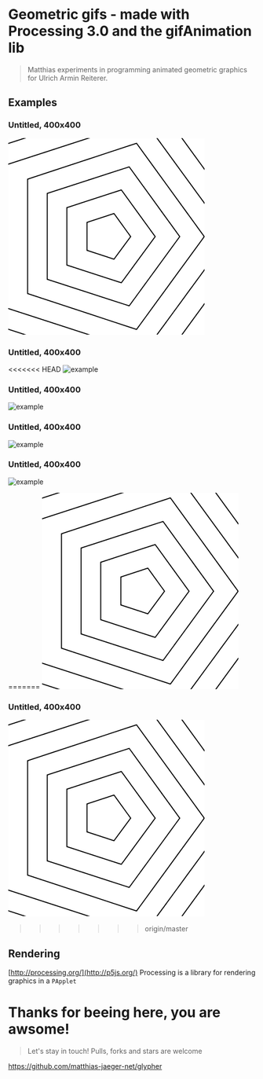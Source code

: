 # Geometric gifs - made with Processing 3.0 and the gifAnimation lib  
> Matthias experiments in programming animated geometric graphics for Ulrich Armin Reiterer.

## Examples

### Untitled, 400x400
![example](rendered/export-1.gif)

### Untitled, 400x400
<<<<<<< HEAD
![example](rendered/export-2.gif)

### Untitled, 400x400
![example](rendered/export-3.gif)

### Untitled, 400x400
![example](rendered/export-4.gif)

### Untitled, 400x400
![example](rendered/export-5.gif)

=======
![example](rendered/export-1.gif)

### Untitled, 400x400
![example](rendered/export-1.gif)
>>>>>>> origin/master

## Rendering
[http://processing.org/](http://p5js.org/)
Processing is a library for rendering graphics in a `PApplet`

# Thanks for beeing here, you are awsome!
> Let's stay in touch! Pulls, forks and stars are welcome

https://github.com/matthias-jaeger-net/glypher
